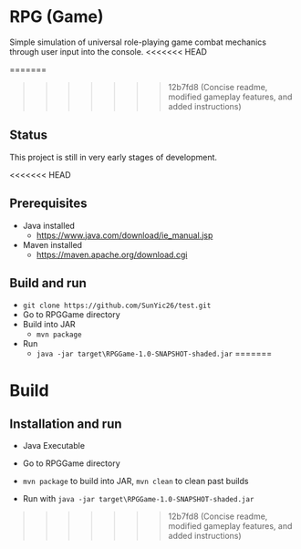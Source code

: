 # RPG (Game)

Simple simulation of universal role-playing game combat mechanics through user input into the console.
<<<<<<< HEAD

=======
>>>>>>> 12b7fd8 (Concise readme, modified gameplay features, and added instructions)
## Status

This project is still in very early stages of development.

<<<<<<< HEAD

## Prerequisites
* Java installed
  * https://www.java.com/download/ie_manual.jsp
* Maven installed
  * https://maven.apache.org/download.cgi

## Build and run
* `git clone https://github.com/SunYic26/test.git`
* Go to RPGGame directory
* Build into JAR
  * `mvn package`
* Run
  * `java -jar target\RPGGame-1.0-SNAPSHOT-shaded.jar`
=======
# Build
## Installation and run
* Java Executable

* Go to RPGGame directory
* `mvn package` to build into JAR, `mvn clean` to clean past builds
* Run with `java -jar target\RPGGame-1.0-SNAPSHOT-shaded.jar`
>>>>>>> 12b7fd8 (Concise readme, modified gameplay features, and added instructions)
